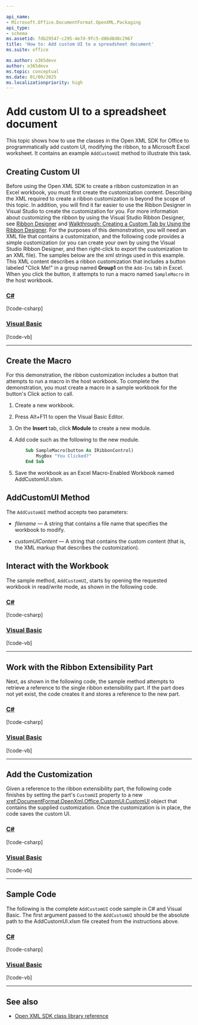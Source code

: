 ```yaml
---

api_name:
- Microsoft.Office.DocumentFormat.OpenXML.Packaging
api_type:
- schema
ms.assetid: fdb29547-c295-4e7d-9fc5-d86d8d8c2967
title: 'How to: Add custom UI to a spreadsheet document'
ms.suite: office

ms.author: o365devx
author: o365devx
ms.topic: conceptual
ms.date: 01/09/2025
ms.localizationpriority: high
---
```


# Add custom UI to a spreadsheet document

This topic shows how to use the classes in the Open XML SDK for Office to programmatically add custom UI, modifying the ribbon, to a Microsoft Excel worksheet. It contains an example `AddCustomUI` method to illustrate
this task.



## Creating Custom UI

Before using the Open XML SDK to create a ribbon customization in an Excel workbook, you must first create the customization content. Describing the XML required to create a ribbon customization is beyond the scope of this topic. In addition, you will find it far easier to use the Ribbon Designer in Visual Studio to create the customization for you. For more information about customizing the ribbon by using the Visual Studio Ribbon Designer, see [Ribbon Designer](/visualstudio/vsto/ribbon-designer) and [Walkthrough: Creating a Custom Tab by Using the Ribbon Designer](/visualstudio/vsto/walkthrough-creating-a-custom-tab-by-using-the-ribbon-designer).
For the purposes of this demonstration, you will need an XML file that contains a customization, and the following code provides a simple customization (or you can create your own by using the Visual Studio Ribbon Designer, and then right-click to export the customization to an XML file). The samples below are the xml strings used in this example. This XML content describes a ribbon customization that includes a button labeled "Click Me!" in a group named **Group1** on the `Add-Ins` tab in Excel. When you click the button, it attempts to run a macro named `SampleMacro` in the host workbook.

### [C#](#tab/cs-xml)
[!code-csharp[](../../samples/spreadsheet/add_custom_ui/cs/Program.cs#snippet4)]
### [Visual Basic](#tab/vb-xml)
[!code-vb[](../../samples/spreadsheet/add_custom_ui/vb/Program.vb#snippet4)]
***

## Create the Macro

For this demonstration, the ribbon customization includes a button that attempts to run a macro in the host workbook. To complete the demonstration, you must create a macro in a sample workbook for the button's Click action to call.

1. Create a new workbook.

2. Press Alt+F11 to open the Visual Basic Editor.

3. On the **Insert** tab, click **Module** to create a new module.

4. Add code such as the following to the new module.

    ```vb
        Sub SampleMacro(button As IRibbonControl)
            MsgBox "You Clicked?"
        End Sub
    ```

5. Save the workbook as an Excel Macro-Enabled Workbook named AddCustomUI.xlsm.

## AddCustomUI Method

The `AddCustomUI` method accepts two parameters:

- *filename* — A string that contains a file name that specifies the workbook to modify.

- *customUIContent* — A string that contains the custom content (that is, the XML markup that describes the customization).

## Interact with the Workbook

The sample method, `AddCustomUI`, starts by opening the requested workbook in read/write mode, as shown in the following code.

### [C#](#tab/cs-2)
[!code-csharp[](../../samples/spreadsheet/add_custom_ui/cs/Program.cs#snippet1)]
### [Visual Basic](#tab/vb-2)
[!code-vb[](../../samples/spreadsheet/add_custom_ui/vb/Program.vb#snippet1)]
***


## Work with the Ribbon Extensibility Part

Next, as shown in the following code, the sample method attempts to retrieve a reference to the single ribbon extensibility part. If the part does not yet exist, the code creates it and stores a reference to the new part.

### [C#](#tab/cs-3)
[!code-csharp[](../../samples/spreadsheet/add_custom_ui/cs/Program.cs#snippet2)]
### [Visual Basic](#tab/vb-3)
[!code-vb[](../../samples/spreadsheet/add_custom_ui/vb/Program.vb#snippet2)]
***


## Add the Customization

Given a reference to the ribbon extensibility part, the following code finishes by setting the part's `CustomUI` property to a new <xref:DocumentFormat.OpenXml.Office.CustomUI.CustomUI> object that contains the supplied customization. Once the customization is in place, the code saves the custom UI.

### [C#](#tab/cs-4)
[!code-csharp[](../../samples/spreadsheet/add_custom_ui/cs/Program.cs#snippet3)]
### [Visual Basic](#tab/vb-4)
[!code-vb[](../../samples/spreadsheet/add_custom_ui/vb/Program.vb#snippet3)]
***


## Sample Code

The following is the complete `AddCustomUI` code sample in C\# and Visual Basic. The first argument passed to the `AddCustomUI` should be the absolute
path to the AddCustomUI.xlsm file created from the instructions above.

### [C#](#tab/cs)
[!code-csharp[](../../samples/spreadsheet/add_custom_ui/cs/Program.cs#snippet0)]

### [Visual Basic](#tab/vb)
[!code-vb[](../../samples/spreadsheet/add_custom_ui/vb/Program.vb#snippet0)]
***

## See also

- [Open XML SDK class library reference](/office/open-xml/open-xml-sdk)


